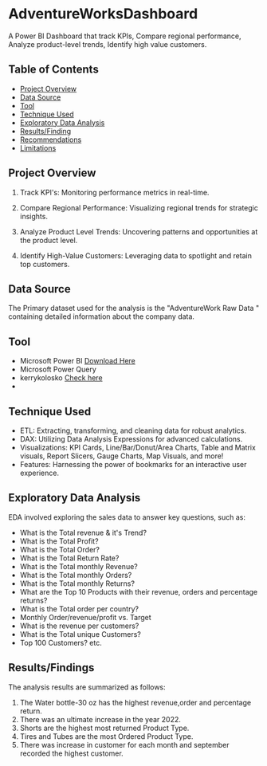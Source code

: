 # AdventureWorksDashboard
A Power BI Dashboard that track KPIs, Compare regional performance, Analyze product-level trends, Identify high value customers.

## Table of Contents
- [Project Overview](#project-overview)
- [Data Source](#data-source)
- [Tool](#tool)
- [Technique Used](#technique-used)
- [Exploratory Data Analysis](#exploratory-data-analysis)
- [Results/Finding](#results/findings)
- [Recommendations](#recommendations)
- [Limitations](#limitations)

## Project Overview
1. Track KPI's: Monitoring performance metrics in real-time.

2. Compare Regional Performance: Visualizing regional trends for strategic insights.

3. Analyze Product Level Trends: Uncovering patterns and opportunities at the product level.

4. Identify High-Value Customers: Leveraging data to spotlight and retain top customers.

## Data Source
The Primary dataset used for the analysis is the "AdventureWork Raw Data " containing detailed information about the company data.

## Tool
- Microsoft Power BI [Download Here]("https://microsoft.com")
- Microsoft Power Query
- kerrykolosko [Check here]("kerrykolosko.com")
- 

## Technique Used
- ETL: Extracting, transforming, and cleaning data for robust analytics.
- DAX: Utilizing Data Analysis Expressions for advanced calculations.
- Visualizations: KPI Cards, Line/Bar/Donut/Area Charts, Table and Matrix visuals, Report Slicers, Gauge Charts, Map Visuals, and more!
- Features: Harnessing the power of bookmarks for an interactive user experience.

## Exploratory Data Analysis
EDA involved exploring the sales data to answer key questions, such as:
- What is the Total revenue & it's Trend?
- What is the Total Profit?
- What is the Total Order?
- What is the Total Return Rate?
- What is the Total monthly Revenue?
- What is the Total monthly Orders?
- What is the Total monthly Returns?
- What are the Top 10 Products with their revenue, orders and percentage returns?
- What is the Total order per country?
- Monthly Order/revenue/profit vs. Target
- What is the revenue per customers?
- What is the Total unique Customers?
- Top 100 Customers? etc.

## Results/Findings
The analysis results are summarized as follows:
1. The Water bottle-30 oz has the highest revenue,order and percentage return. 
2. There was an ultimate increase in the year 2022.
3. Shorts are the highest most returned Product Type.
4. Tires and Tubes are the most Ordered Product Type.
5. There was increase in customer for each month and september recorded the highest customer. 


